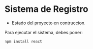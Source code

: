 <h1> Sistema de Registro</h1>

- Estado del proyecto en contruccion.

Para ejecutar el sistema, debes poner:

```npm install react```
